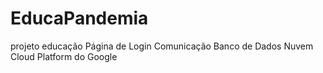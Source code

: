 # EducaPandemia
projeto educação
Página de Login
Comunicação Banco de Dados Nuvem Cloud Platform do Google 
